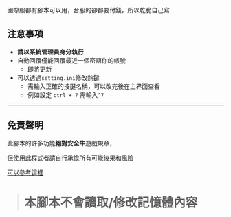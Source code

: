 國際服都有腳本可以用，台服的卻都要付錢，所以乾脆自己寫

## 注意事項

- **請以系統管理員身分執行**
- 自動回覆僅能回覆最近一個密語你的帳號
  - 即將更新
- 可以透過`setting.ini`修改熱鍵
  - 需輸入正確的按鍵名稱，可以改完後在主界面查看
  - 例如設定 `ctrl + 7` 需輸入`^7`

------

## 免責聲明 

此腳本的許多功能**絕對安全牛**遊戲規章，

但使用此程式者請自行承擔所有可能後果和風險

 [可以參考這裡](https://www.ptt.cc/bbs/PathofExile/M.1536799446.A.BB1.html)

> 本腳本不會讀取/修改記憶體內容
> =======



